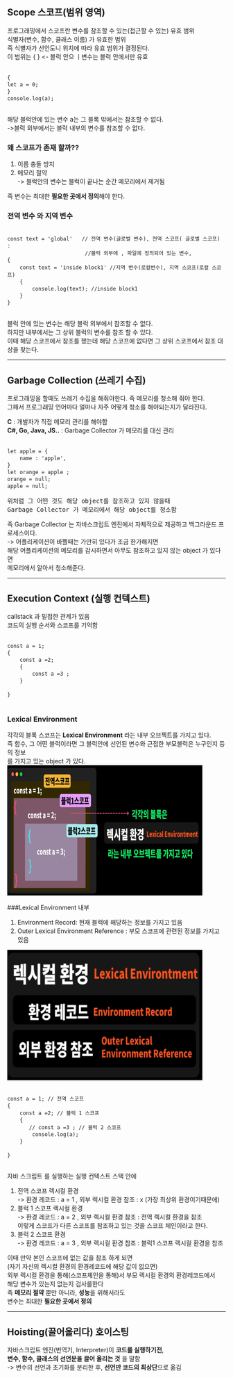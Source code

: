 ## Scope 스코프(범위 영역)
프로그래밍에서 스코프란 변수를 참조할 수 있는(접근할 수 있는) 유효 범위   
식별자(변수, 함수, 클래스 이름) 가 유효한 범위   
즉 식별자가 선언도니 위치에 따라 유효 범위가 결정된다.   
이 범위는 { } <- 블럭 안으 ㅣ변수는 블럭 안에서만 유효   
<pre>
<code>
{
let a = 0;
}
console.log(a);
</code>
</pre>
해당 블럭안에 있는 변수 a는 그 블록 밖에서는 참조할 수 없다.   
->블럭 외부에서는 블럭 내부의 변수를 참조할 수 없다.

### 왜 스코프가 존재 할까??
1. 이름 충돌 방지
2. 메모리 절약    
->  블럭안의 변수는 블럭이 끝나는 순간 메모리에서 제거됨   

즉 변수는 최대한 **필요한 곳에서 정의**해야 한다.   

### 전역 변수 와 지역 변수
<pre>
<code>
const text = 'global'   // 전역 변수(글로벌 변수), 전역 스코프( 글로벌 스코프) : 
                         //블럭 외부에 , 파일에 정의되어 있는 변수,
{
    const text = 'inside block1' //지역 변수(로컬변수), 지역 스코프(로컬 스코프)
    {
        console.log(text); //inside block1
    }
}
</code>
</pre>
블럭 안에 있는 변수는 해당 블럭 외부에서 참조할 수 없다.    
하지만 내부에서는 그 상위 블럭의 변수를 참조 할 수 있다.   
이때 해당 스코프에서 참조를 했는데 해당 스코프에 없다면 그 상위 스코프에서 참조 대상을 찾는다.
***
## Garbage Collection (쓰레기 수집)
프로그래밍을 할때도 쓰레기 수집을 해줘야한다. 즉 메모리를 청소해 줘야 한다.   
그패서 프로그래밍 언어마다 얼마나 자주 어떻게 청소를 해야되는지가 달라진다.  
   
**C** : 개발자가 직접 메모리 관리를 해야함   
**C#, Go, Java, JS..** : Garbage Collector 가 메모리를 대신 관리
<pre>
<code>
let apple = {
    name : 'apple',
}
let orange = apple ;
orange = null;
apple = null;
</code>
위처럼 그 어떤 것도 해당 object를 참조하고 있지 않을때 
Garbage Collector 가 메모리에서 해당 object를 청소함
</pre>
즉 Garbage Collector 는 자바스크립트 엔진에서 자체적으로 제공하고 백그라운드 프로세스이다.   
-> 어플리케이션이 바쁠때는 가만히 있다가  조금 한가해지면   
해당 어플리케이션의 메모리를 감시하면서 아무도 참조하고 있지 않는 object 가 있다면   
메모리에서 알아서 청소해준다.

***
## Execution Context (실행 컨텍스트)   
callstack 과 밀접한 관계가 있음   
코드의 실행 순서와 스코프를 기억함
<pre>
<code>
const a = 1;
{
    const a =2;
    {
        const a =3 ;
    }

}
</code>
</pre>
### Lexical Environment
각각의 블록 스코프는 **Lexical Environment** 라는 내부 오브젝트를 가지고 있다.   
즉 함수, 그 어떤 블럭이라면 그 블럭안에 선언된 변수와 근접한 부모블럭은 누구인지 등의 정보   
를 가지고 있는 object 가 있다.
<img height="300px" src="..\..\img\lexical.PNG" width="450px"/>    


###Lexical Environment 내부   
1. Environment Record: 현재 블럭에 해당하는 정보를 가지고 있음   
2. Outer Lexical Environment Reference : 부모 스코프에 관련된 정보를 가지고 있음   

<img height="300px" src="..\..\img\lexical2.PNG" width="450px"/>   
   
<pre>
<code>
const a = 1; // 전역 스코프
{
    const a =2; // 블럭 1 스코프
    {
       // const a =3 ; // 블럭 2 스코프
        console.log(a);
    }

}
</code>
</pre>

자바 스크립트 를 실행하는 실행 컨텍스트 스택 안에   
1. 전역 스코프 렉시컬 환경   
-> 환경 레코드 : a = 1 , 외부 렉시컬 환경 참조 : x (가장 최상위 환경이기때문에)
2. 블럭 1 스코프 렉시컬 환경   
-> 환경 레코드 : a = 2 , 외부 렉시컬 환경 참조 : 전역 렉시컬 환경을 참조   
이렇게 스코프가 다른 스코프를 참조하고 있는 것을 스코프 체인이라고 한다.
3. 블럭 2 스코프 환경   
-> 환경 레코드 : a = 3 , 외부 렉시컬 환경 참조 : 블럭1 스코프 렉시컬 환경을 참조   
   
이때 만약 본인 스코프에 없는 값을 참조 하게 되면    
(자기 자신의 렉시컬 환경의 환경레코드에 해당 값이 없으면)  
외부 렉시컬 환경을 통해(스코프체인을 통해)서 부모 렉시컬 환경의 환경레코드에서    
해당 변수가 있는지 없는지 검사를한다   
즉 **메모리 절약** 뿐만 아니라, **성능**을 위해서라도    
변수는 최대한 **필요한 곳에서 정의**
***
## Hoisting(끌어올리다) 호이스팅
자바스크립트 엔진(번역기, Interpreter)이 **코드를 실행하기전**,    
**변수, 함수, 클래스의 선언문을 끌어 올리는 것** 을 말함   
-> 변수의 선언과 초기화를 분리한 후, **선언만 코드의 최상단**으로 옮김